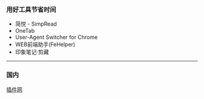 ### 用好工具节省时间
* 简悦 - SimpRead
* OneTab
* User-Agent Switcher for Chrome
* WEB前端助手(FeHelper) 
* 印象笔记·剪藏
---
### 国内
[插件网](http://www.cnplugins.com)
